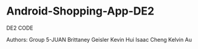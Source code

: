 Android-Shopping-App-DE2
========================

DE2 CODE

Authors:
Group 5-JUAN
Brittaney Geisler
Kevin Hui
Isaac Cheng
Kelvin Au

